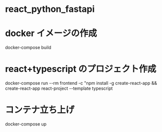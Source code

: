 # react_python_fastapi

# docker イメージの作成

docker-compose build

# react+typescript のプロジェクト作成

docker-compose run --rm frontend -c "npm install -g create-react-app && create-react-app react-project --template typescript

# コンテナ立ち上げ

docker-compose up
